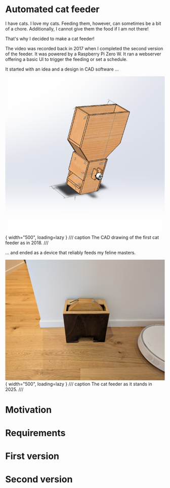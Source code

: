 # Automated cat feeder

I have cats. I love my cats. Feeding them, however, can sometimes be a bit of a chore. Additionally, I cannot give them the food if I am not there!

That's why I decided to make a cat feeder!

<center>
<!-- <div style="position:relative;padding-top:56.25%;"> -->
  <!-- <iframe src="media/VID_20171024_223716.mp4" frameborder="0" allowfullscreen
      style="position:absolute;top:0;left:0;width:100%;height:100%;"></iframe> -->
  <!-- <iframe src="https://i.imgur.com/r6oTF8Z.mp4" frameborder="0" allowfullscreen
      style="position:absolute;top:0;left:0;width:100%;height:100%;"></iframe>
</iframe> -->
<blockquote class="imgur-embed-pub" lang="en" data-id="a/7uHfw91" data-context="false" ><a href="//imgur.com/a/7uHfw91"></a></blockquote><script async src="//s.imgur.com/min/embed.js" charset="utf-8"></script>
</center>

The video was recorded back in 2017 when I completed the second version of the feeder. It was powered by a Raspberry Pi Zero W. It ran a webserver offering a basic UI to trigger the feeding or set a schedule.

It started with an idea and a design in CAD software ...

![Automated cat feeder](media/old_solidworks.png){ width="500", loading=lazy }
/// caption
The CAD drawing of the first cat feeder as in 2018.
///

... and ended as a device that reliably feeds my feline masters.

![Automated cat feeder](media/2025_standing.jpg){ width="500", loading=lazy }
/// caption
The cat feeder as it stands in 2025.
///

# Motivation



# Requirements

# First version

# Second version

